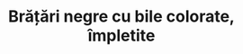 ---
layout: post
title: "Brățări negre cu bile colorate, împletite"
description: "Brățări negre cu bile colorate, împletite."
img: "/assets/img/bratari-negre-cu-bile-colorate-impletite-1.jpg"
img2: "/assets/img/bratari-negre-cu-bile-colorate-impletite-2.jpg"
colors: "diverse"
price: "7.00 RON /buc"
vertical: true
---